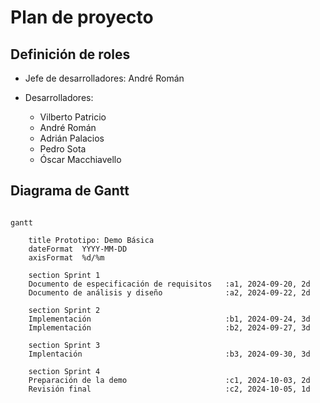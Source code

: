 
# Plan de proyecto

## Definición de roles

- Jefe de desarrolladores: André Román
- Desarrolladores:

	- Vilberto Patricio
	- André Román
	- Adrián Palacios
	- Pedro Sota
	- Óscar Macchiavello

## Diagrama de Gantt

```mermaid

gantt

    title Prototipo: Demo Básica
    dateFormat  YYYY-MM-DD
    axisFormat  %d/%m

    section Sprint 1
    Documento de especificación de requisitos   :a1, 2024-09-20, 2d
    Documento de análisis y diseño              :a2, 2024-09-22, 2d
    
    section Sprint 2
    Implementación                              :b1, 2024-09-24, 3d
    Implementación                              :b2, 2024-09-27, 3d

	section Sprint 3
    Implentación                                :b3, 2024-09-30, 3d
    
    section Sprint 4
    Preparación de la demo                      :c1, 2024-10-03, 2d
    Revisión final                              :c2, 2024-10-05, 1d

```
